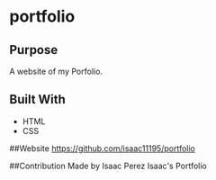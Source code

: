 # portfolio


## Purpose
A website of my Porfolio.

## Built With
* HTML
* CSS

##Website
https://github.com/isaac11195/portfolio

##Contribution
Made by Isaac Perez
Isaac's Portfolio
